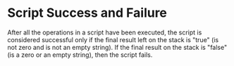 # Script Success and Failure
After all the operations in a script have been executed, the script is considered successful only if the final result left on the stack is "true" (is not zero and is not an empty string). If the final result on the stack is "false" (is a zero or an empty string), then the script fails.
